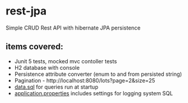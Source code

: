 # rest-jpa

Simple CRUD Rest API with hibernate JPA persistence

## items covered:
- Junit 5 tests, mocked mvc contoller tests
- H2 database with console
- Persistence attribute converter (enum to and from persisted string)
- Pagination - http://localhost:8080/lots?page=2&size=25
- [data.sql](https://github.com/germondc/rest-jpa/blob/master/src/main/resources/data.sql) for queries run at startup
- [application.properties](https://github.com/germondc/rest-jpa/blob/master/src/main/resources/application.properties) includes settings for logging system SQL
